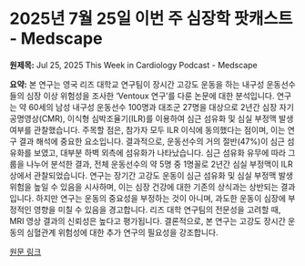 # 2025년 7월 25일 이번 주 심장학 팟캐스트 - Medscape

**원제목:** Jul 25, 2025 This Week in Cardiology Podcast - Medscape

**요약:** 본 연구는 영국 리즈 대학교 연구팀이 장시간 고강도 운동을 하는 내구성 운동선수들의 심장 이상 위험성을 조사한 ‘Ventoux 연구’를 다룬 논문에 대한 분석입니다.  연구는 약 60세의 남성 내구성 운동선수 100명과 대조군 27명을 대상으로 2년간 심장 자기공명영상(CMR), 이식형 심박조율기(ILR)를 이용하여 심근 섬유화 및 심실 부정맥 발생 여부를 관찰했습니다.  주목할 점은, 참가자 모두 ILR 이식에 동의했다는 점이며, 이는 연구 결과 해석에 중요한 요소입니다.  결과적으로, 운동선수의 거의 절반(47%)이 심근 섬유화를 보였고, 대부분 하벽 외측에 섬유화가 나타났습니다.  심근 섬유화 유무에 따라 그룹을 나누어 분석한 결과, 전체 운동선수의 약 5명 중 1명꼴로 2년간 심실 부정맥이 ILR 상에서 관찰되었습니다.  연구는 장기간 고강도 운동이 심근 섬유화 및 심실 부정맥 발생 위험을 높일 수 있음을 시사하며, 이는 심장 건강에 대한 기존의 상식과는 상반되는 결과입니다.  하지만 연구는 운동의 중요성을 부정하는 것이 아니며, 과도한 운동이 심장에 부정적인 영향을 미칠 수 있음을 경고합니다.  리즈 대학 연구팀의 전문성을 고려할 때, MRI 영상 결과의 신뢰성은 높다고 평가됩니다.  결론적으로, 본 연구는 고강도 장시간 운동의 심혈관계 위험성에 대한 추가 연구의 필요성을 강조합니다.

[원문 링크](https://www.medscape.com/viewarticle/1002754)
